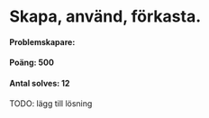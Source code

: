 # Skapa, använd, förkasta.
#### Problemskapare:
#### Poäng: 500
#### Antal solves: 12


TODO: lägg till lösning
